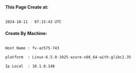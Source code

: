 
   
#### This Page Create at:

```bash

2024-10-11 - 07:15:43 UTC

```

#### Create By Machine:

```bash

Host Name : fv-az575-743

platform  : Linux-6.5.0-1025-azure-x86_64-with-glibc2.35

Ip Local  : 10.1.0.148

```

